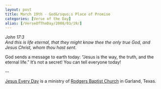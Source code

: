 ```yaml
---
layout: post
title: March 19th - God&rsquo;s Place of Promise
categories: [Verse of the Day]
alias: [/VerseOfTheDay/2008/03/19/]
---
```


_John 17:3  
And this is life eternal, that they might know thee the only true
God, and Jesus Christ, whom thou hast sent._

God sends a message to earth today: &ldquo;Jesus is the way, the
truth, and the eternal life.&rdquo; It&rsquo;s not a secret! You can
tell everyone today!

 --

<a href=http://jesuseveryday.net>Jesus Every Day</a> is a ministry of <a href=http://rodgersbaptist.net>Rodgers Baptist Church</a> in Garland, Texas.
